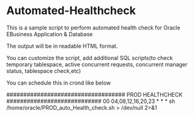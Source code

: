 # Automated-Healthcheck
This is a sample script to perform automated health check for Oracle EBusiness Application &amp; Database

The output will be in readable HTML format. 

You can customize the script, add additional SQL scripts(to check temporary tablespace, active concurrent requests, concurrent manager status, tablespace check,etc)

You can schedule this in crond like below

################################### PROD HEALTHCHECK ############################
00 04,08,12,16,20,23  * * * sh /home/oracle/PROD_auto_Health_check.sh > /dev/null 2>&1
